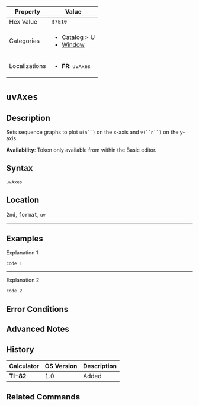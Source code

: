 | Property      | Value |
|---------------|-------|
| Hex Value     | `$7E10`|
| Categories    | <ul><li>[Catalog](<../categories/Catalog.md>) > [U](<../categories/Catalog.md#U>)</li><li>[Window](<../categories/Window.md>)</li></ul> |
| Localizations | <ul><li><b>FR</b>: `uvAxes`</li></ul> |

# `uvAxes`

## Description
Sets sequence graphs to plot `u(n``)` on the x-axis and `v(``n``)` on the y-axis.


<b>Availability</b>: Token only available from within the Basic editor.

## Syntax
`uvAxes`

## Location
<kbd>2nd</kbd>, <kbd>format</kbd>, `uv`
<hr>

## Examples

Explanation 1
```ti-basic
code 1
```
---
Explanation 2
```ti-basic
code 2
```

## Error Conditions


## Advanced Notes


## History
| Calculator | OS Version | Description |
|------------|------------|-------------|
| <b>TI-82</b> | 1.0 | Added

## Related Commands

    